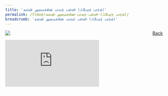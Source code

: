 ```yaml
---
title: 'கல்வி அமைச்சின் பாலர் பள்ளி (ஃபேரர் பார்க்)'
permalink: /tlmoe/கல்வி-அமைச்சின்-பாலர்-பள்ளி-(ஃபேரர் பார்க்)/
breadcrumb: 'கல்வி அமைச்சின் பாலர் பள்ளி (ஃபேரர் பார்க்)'
---
```

<a href="/gallery/தமிழ்மொழிக்-காட்சிக்கூடம்-tamil-exhibitions-c/preschool/" style="float:right;">Back</a>
 <img src="/images/MKFARRERPARK-TL.jpg"> <br/>
<div class="video-container">
  <iframe src="https://www.youtube.com/embed/d6fmLlW8eoE" frameborder="0" allow="accelerometer; autoplay; encrypted-media; gyroscope; picture-in-picture" allowfullscreen></iframe></div>

<div class="btntop"><a href="#top" style="text-decoration:none;"><span style="color:white"><b>Top</b></span></a></div>
